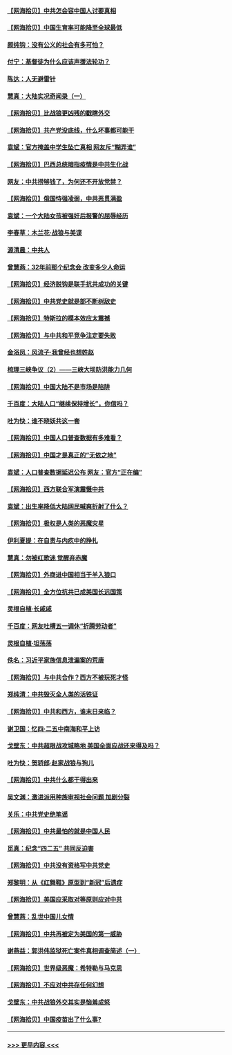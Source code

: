 #### [【网海拾贝】中共怎会容中国人讨要真相](../pages/nsc993/n12952161.md?t=05152251) 
#### [【网海拾贝】中国生育率可能降至全球最低](../pages/nsc993/n12948793.md?t=05152251) 
#### [颜纯钩：没有公义的社会有多可怕？](../pages/nsc993/n12947626.md?t=05152251) 
#### [付宁：基督徒为什么应该声援法轮功？](../pages/nsc993/n12947233.md?t=05152251) 
#### [陈达：人无避雷针](../pages/nsc993/n12947098.md?t=05152251) 
#### [慧真：大陆实况奇闻录（一）](../pages/nsc993/n12945811.md?t=05152251) 
#### [【网海拾贝】比战狼更凶残的戳瞎外交](../pages/nsc993/n12945717.md?t=05152251) 
#### [【网海拾贝】共产党没底线，什么坏事都可能干](../pages/nsc993/n12942090.md?t=05152251) 
#### [袁斌：官方掩盖中学生坠亡真相 网友斥“糊弄谁”](../pages/nsc993/n12942029.md?t=05152251) 
#### [【网海拾贝】巴西总统暗指疫情是中共生化战](../pages/nsc993/n12938999.md?t=05152251) 
#### [网友：中共捞够钱了，为何还不开放党禁？](../pages/nsc993/n12938952.md?t=05152251) 
#### [【网海拾贝】俄国恃强凌弱，中共恶贯满盈](../pages/nsc993/n12936626.md?t=05152251) 
#### [袁斌：一个大陆女孩被强奸后报警的屈辱经历](../pages/nsc993/n12936547.md?t=05152251) 
#### [李春草：木兰花·战狼与美谍](../pages/nsc993/n12935995.md?t=05152251) 
#### [源清晨：中共人](../pages/nsc993/n12935589.md?t=05152251) 
#### [曾慧燕：32年前那个纪念会 改变多少人命运](../pages/nsc993/n12934233.md?t=05152251) 
#### [【网海拾贝】经济脱钩是联手抗共成功的关键](../pages/nsc993/n12934176.md?t=05152251) 
#### [【网海拾贝】中共党史就是部不断树敌史](../pages/nsc993/n12932844.md?t=05152251) 
#### [【网海拾贝】特斯拉的模本效应太震撼](../pages/nsc993/n12925626.md?t=05152251) 
#### [【网海拾贝】与中共和平竞争注定要失败](../pages/nsc993/n12923326.md?t=05152251) 
#### [金浴凤：风流子‧我曾经也想姓赵](../pages/nsc993/n12920911.md?t=05152251) 
#### [梳理三峡争议（2）——三峡大坝防洪能力几何](../pages/nsc993/n12920173.md?t=05152251) 
#### [【网海拾贝】中国大陆不是市场是陷阱](../pages/nsc993/n12920143.md?t=05152251) 
#### [千百度：大陆人口“继续保持增长”，你信吗？](../pages/nsc993/n12918946.md?t=05152251) 
#### [吐为快：谁不晓妖共这一套](../pages/nsc993/n12918941.md?t=05152251) 
#### [【网海拾贝】中国人口普查数据有多难看？](../pages/nsc993/n12917822.md?t=05152251) 
#### [【网海拾贝】中国才是真正的“无依之地”](../pages/nsc993/n12915845.md?t=05152251) 
#### [袁斌：人口普查数据延迟公布 网友：官方“正在编”](../pages/nsc993/n12915748.md?t=05152251) 
#### [【网海拾贝】西方联合军演震慑中共](../pages/nsc993/n12913466.md?t=05152251) 
#### [袁斌：出生率降低大陆网民喊爽折射了什么？](../pages/nsc993/n12913365.md?t=05152251) 
#### [【网海拾贝】极权是人类的恶魔灾星](../pages/nsc993/n12910697.md?t=05152251) 
#### [伊利夏提：在自责与内疚中的挣扎](../pages/nsc993/n12910493.md?t=05152251) 
#### [慧真：勿被红歌迷 觉醒弃赤魔](../pages/nsc993/n12910485.md?t=05152251) 
#### [【网海拾贝】外商进中国相当于羊入狼口](../pages/nsc993/n12908274.md?t=05152251) 
#### [【网海拾贝】全方位抗共已成美国长远国策](../pages/nsc993/n12906878.md?t=05152251) 
#### [灵根自植‧长戚戚](../pages/nsc993/n12905585.md?t=05152251) 
#### [千百度：网友吐槽五一调休“折腾劳动者”](../pages/nsc993/n12905934.md?t=05152251) 
#### [灵根自植‧坦荡荡](../pages/nsc993/n12905562.md?t=05152251) 
#### [佚名：习近平家族信息泄漏案的荒唐](../pages/nsc993/n12904705.md?t=05152251) 
#### [【网海拾贝】与中共合作？西方不被玩死才怪](../pages/nsc993/n12903873.md?t=05152251) 
#### [郑纯清：中共毁灭全人类的活铁证](../pages/nsc993/n12903785.md?t=05152251) 
#### [【网海拾贝】中共和西方，谁末日来临？](../pages/nsc993/n12903482.md?t=05152251) 
#### [谢卫国：忆四‧二五中南海和平上访](../pages/nsc993/n12902192.md?t=05152251) 
#### [戈壁东：中共超限战攻城略地 美国全面应战还来得及吗？](../pages/nsc993/n12902297.md?t=05152251) 
#### [吐为快：贺骄郎‧赵家战狼与狗儿](../pages/nsc993/n12902280.md?t=05152251) 
#### [【网海拾贝】中共什么都干得出来](../pages/nsc993/n12897500.md?t=05152251) 
#### [吴文渊：激进派用种族审视社会问题 加剧分裂](../pages/nsc993/n12893881.md?t=05152251) 
#### [关乐：中共党史绝笔谣](../pages/nsc993/n12897270.md?t=05152251) 
#### [【网海拾贝】中共最怕的就是中国人民](../pages/nsc993/n12894705.md?t=05152251) 
#### [觅真：纪念“四二五” 共同反迫害](../pages/nsc993/n12894553.md?t=05152251) 
#### [【网海拾贝】中共没有资格写中共党史](../pages/nsc993/n12892231.md?t=05152251) 
#### [郑黎明：从《红舞鞋》原型到“新冠”后遗症](../pages/nsc993/n12890469.md?t=05152251) 
#### [【网海拾贝】美国应采取对等原则应对中共](../pages/nsc993/n12889176.md?t=05152251) 
#### [曾慧燕：乱世中国儿女情](../pages/nsc993/n12887931.md?t=05152251) 
#### [【网海拾贝】中共再被定为美国的第一威胁](../pages/nsc993/n12887580.md?t=05152251) 
#### [谢燕益：郭洪伟监狱死亡案件真相调查简述（一）](../pages/nsc993/n12885648.md?t=05152251) 
#### [【网海拾贝】世界级恶魔：希特勒与马克思](../pages/nsc993/n12884062.md?t=05152251) 
#### [【网海拾贝】不应对中共存任何幻想](../pages/nsc993/n12881460.md?t=05152251) 
#### [戈壁东：中共战狼外交其实是恼羞成怒](../pages/nsc993/n12880392.md?t=05152251) 
#### [【网海拾贝】中国疫苗出了什么事?](../pages/nsc993/n12879124.md?t=05152251) 

----
#### [ >>> 更早内容 <<< ](../indexes/nsc993-earlier.md)
